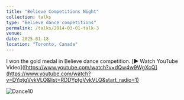 ```yaml
---
title: "Believe Competitions Night"
collection: talks
type: "Believe dance competitions"
permalink: /talks/2014-03-01-talk-3
venue: 
date: 2025-01-18
location: "Toronto, Canada"
---
```


I won the gold medal in Believe dance competition.
[▶️ Watch YouTube Video]([https://www.youtube.com/watch?v=dQw4w9WgXcQ](https://www.youtube.com/watch?v=DYptgVvkVLQ&list=RDDYptgVvkVLQ&start_radio=1)


![Dance10](https://tiffanyjtfu.github.io/TiffanyFu/images/dance10.JPG)


